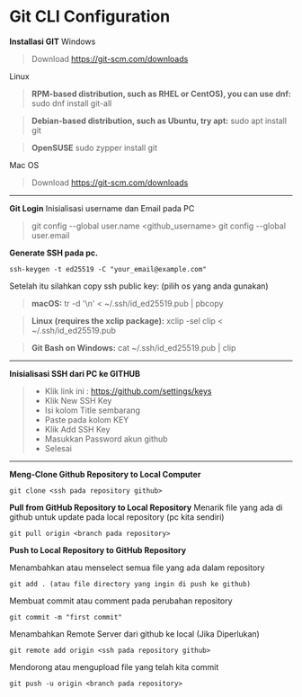 # Git CLI Configuration

**Installasi GIT**
Windows
> Download https://git-scm.com/downloads

Linux
    
> **RPM-based distribution, such as RHEL or CentOS), you can use dnf:**
sudo dnf install git-all

> **Debian-based distribution, such as Ubuntu, try apt:**
sudo apt install git

> **OpenSUSE**
sudo zypper install git

Mac OS
> Download https://git-scm.com/downloads

---


**Git Login**
Inisialisasi username dan Email pada PC
> git config --global user.name <github_username>
git config --global user.email <email yang digunakan pada username>

**Generate SSH pada pc.**

    ssh-keygen -t ed25519 -C "your_email@example.com"

Setelah itu silahkan copy ssh public key: (pilih os yang anda gunakan)

> **macOS:**
tr -d '\n' < ~/.ssh/id_ed25519.pub | pbcopy

> **Linux (requires the xclip package):**
xclip -sel clip < ~/.ssh/id_ed25519.pub

> **Git Bash on Windows:**
cat ~/.ssh/id_ed25519.pub | clip

---

**Inisialisasi SSH dari PC ke GITHUB**
> - Klik link ini : https://github.com/settings/keys
> - Klik New SSH Key
> - Isi kolom Title sembarang
> - Paste pada kolom KEY
> - Klik Add SSH Key
> - Masukkan Password akun github
> - Selesai

---

**Meng-Clone Github Repository to Local Computer**
    
    git clone <ssh pada repository github>

**Pull from GitHub Repository to Local Repository**
Menarik file yang ada di github untuk update pada local repository (pc kita sendiri)

    git pull origin <branch pada repository>

**Push to Local Repository to GitHub Repository**

Menambahkan atau menselect semua file yang ada dalam repository

    git add . (atau file directory yang ingin di push ke github)

Membuat commit atau comment pada perubahan repository

    git commit -m "first commit"

Menambahkan Remote Server dari github ke local (Jika Diperlukan)

    git remote add origin <ssh pada repository github>

Mendorong atau mengupload file yang telah kita commit
    
    git push -u origin <branch pada repository>
